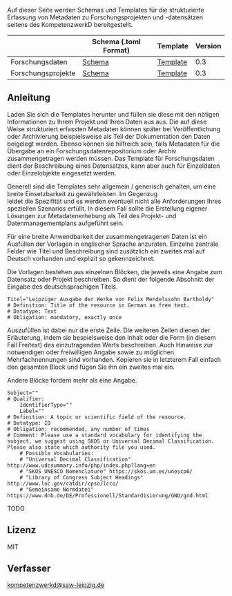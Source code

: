 
Auf dieser Seite werden Schemas und Templates für die strukturierte Erfassung von Metadaten zu Forschungsprojekten und -datensätzen seitens des KompetenzwerkD bereitgestellt. 

|   |  Schema (.toml Format) | Template |  Version |
|---|---|---| --- |
| Forschungsdaten  |  [Schema](schemas/dcmi_dataset_pofile.toml) | [Template](templates/dcmi_dataset_pofile.txt)  |  0.3 |
| Forschungsprojekte  |  [Schema](schemas/project_metadata_schema.toml) | [Template](templates/project_metadata_schema.txt)  | 0.3 |

## Anleitung

Laden Sie sich die Templates herunter und füllen sie diese mit den nötigen Informationen zu Ihrem Projekt und Ihren Daten aus aus. Die auf diese Weise strukturiert erfassten Metadaten können später bei Veröffentlichung oder Archivierung beispielsweise als Teil der Dokumentation den Daten beigelegt werden. Ebenso können sie hilfreich sein, falls Metadaten für die Übergabe an ein Forschungsdatenrepositorium oder Archiv zusammengetragen werden müssen.
Das Template für Forschungsdaten dient der Beschreibung eines Datensatzes, kann aber auch für Einzeldaten oder Einzelobjekte eingesetzt werden.

Generell sind die Templates sehr allgemein / generisch gehalten, um eine breite Einsetzbarkeit zu gewährleisten. Im Gegenzug  
leidet die Spezifität und es werden eventuell nicht alle Anforderungen Ihres speziellen Szenarios erfüllt. In diesem Fall sollte die Erstellung eigener Lösungen zur Metadatenerhebung als Teil des Projekt- und Datenmanagementplans aufgeführt sein.

Für eine breite Anwendbarkeit der zusammengetragenen Daten ist ein Ausfüllen der Vorlagen in englischer Sprache anzuraten. Einzelne zentrale Felder wie Titel und Beschreibung sind zusätzlich ein zweites mal auf Deutsch vorhanden und explizit so gekennzeichnet.

Die Vorlagen bestehen aus einzelnen Blöcken, die jeweils eine Angabe zum Datensatz oder Projekt beschreiben. So dient der folgende Abschnitt der Eingabe des deutschsprachigen Titels.

    Titel="Leipziger Ausgabe der Werke von Felix Mendelssohn Bartholdy"  
    # Definition: Title of the resource in German as free text.  
    # Datatype: Text  
    # Obligation: mandatory, exactly once  

Auszufüllen ist dabei nur die erste Zeile. Die weiteren Zeilen dienen der Erläuterung, indem sie bespielsweise den Inhalt oder die Form (in diesem Fall Freitext) des einzutragenden Werts beschreiben. Auch Hinweise zur notwendigen oder freiwilligen Angabe sowie zu möglichen Mehrfachnennungen sind vorhanden. Kopieren sie in letzterem Fall einfach den gesamten Block und fügen Sie ihn ein zweites mal ein.

Andere Blöcke fordern mehr als eine Angabe.

    Subject=""  
    # Qualifier:  
        IdentifierType=""  
        Label=""  
    # Definition: A topic or scientific field of the resource.  
    # Datatype: ID  
    # Obligation: recommended, any number of times  
    # Comment: Please use a standard vocabulary for identifying the subject, we suggest using SKOS or Universal Decimal Classification. Please also state which authority file you used.  
        # Possible Vocabularies:  
        # "Universal Decimal Classification" http://www.udcsummary.info/php/index.php?lang=en  
        # "SKOS UNESCO Nomenclature" https://skos.um.es/unesco6/  
        # "Library of Congress Subject Headings" http://www.loc.gov/catdir/cpso/lcco/  
        # "Gemeinsame Normdatei" https://www.dnb.de/DE/Professionell/Standardisierung/GND/gnd.html  

TODO

## Lizenz
MIT

## Verfasser
[kompetenzwerkd@saw-leipzig.de](kompetenzwerkd@saw-leipzig.de)

